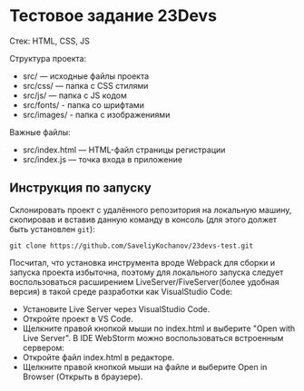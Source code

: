 # Тестовое задание 23Devs

Стек: HTML, CSS, JS

Структура проекта:

- src/ — исходные файлы проекта
- src/css/ — папка с CSS стилями
- src/js/ — папка с JS кодом
- src/fonts/ - папка со шрифтами
- src/images/ - папка с изображениями

Важные файлы:

- src/index.html — HTML-файл страницы регистрации
- src/index.js — точка входа в приложение

## Инструкция по запуску

Склонировать проект с удалённого репозитория на локальную машину, скопировав и вставив данную команду в консоль (для этого должет быть установлен `git`):

`git clone https://github.com/SaveliyKochanov/23devs-test.git`

Посчитал, что установка инструмента вроде Webpack для сборки и запуска проекта избыточна, поэтому для локального запуска следует воспользоваться расширением LiveServer/FiveServer(более удобная версия) в такой среде разработки как VisualStudio Code:

- Установите Live Server через VisualStudio Code.
- Откройте проект в VS Code.
- Щелкните правой кнопкой мыши по index.html и выберите "Open with Live Server". В IDE WebStorm можно воспользоваться встроенным сервером:
- Откройте файл index.html в редакторе.
- Щелкните правой кнопкой мыши на файле и выберите Open in Browser (Открыть в браузере).
